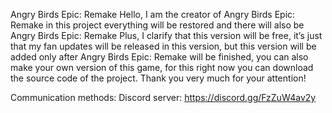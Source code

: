 Angry Birds Epic: Remake
Hello, I am the creator of Angry Birds Epic: Remake in this project everything will be restored and there will also be Angry Birds Epic: Remake Plus, I clarify that this version will be free, it’s just that my fan updates will be released in this version, but this version will be added only after Angry Birds Epic: Remake will be finished, you can also make your own version of this game, for this right now you can download the source code of the project. Thank you very much for your attention!

Communication methods:
Discord server: https://discord.gg/FzZuW4av2y	
